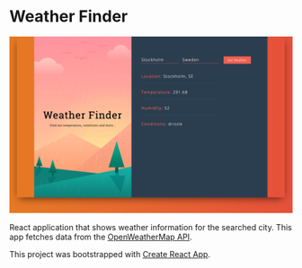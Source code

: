 # Weather Finder

![Preview][0]

React application that shows weather information for the searched city. This app fetches data from the [OpenWeatherMap API](1).

This project was bootstrapped with [Create React App](2).

[0]: weather-app-preview.png
[1]: https://openweathermap.org/api
[2]: https://github.com/facebook/create-react-app
